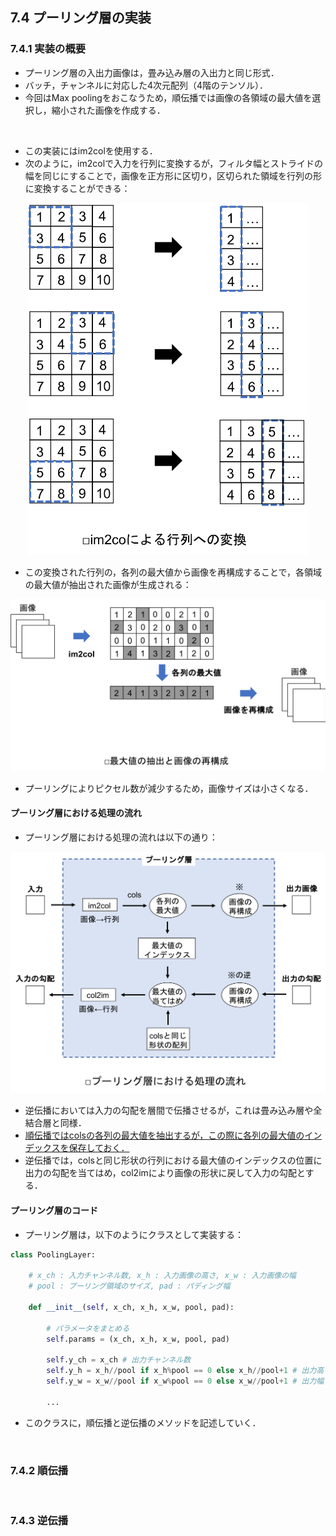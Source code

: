 [](2019/05/18)

## 7.4 プーリング層の実装
### 7.4.1 実装の概要
- プーリング層の入出力画像は，畳み込み層の入出力と同じ形式．
- バッチ，チャンネルに対応した4次元配列（4階のテンソル）．
- 今回はMax poolingをおこなうため，順伝播では画像の各領域の最大値を選択し，縮小された画像を作成する．

<br>

- この実装にはim2colを使用する．
- 次のように，im2colで入力を行列に変換するが，フィルタ幅とストライドの幅を同じにすることで，画像を正方形に区切り，区切られた領域を行列の形に変換することができる：

<center>
<img src="figures/im2col_pooling.png" width="450">
</center>

- この変換された行列の，各列の最大値から画像を再構成することで，各領域の最大値が抽出された画像が生成される：

<center>
<img src="figures/max_pooling.png" width="700">
</center>

- プーリングによりピクセル数が減少するため，画像サイズは小さくなる．

#### プーリング層における処理の流れ
- プーリング層における処理の流れは以下の通り：
<center>
<img src="figures/pooling_flowchart.png" width="700">
</center>

- 逆伝播においては入力の勾配を層間で伝播させるが，これは畳み込み層や全結合層と同様．
- <u>順伝播ではcolsの各列の最大値を抽出するが，この際に各列の最大値のインデックスを保存しておく．</u>
- 逆伝播では，colsと同じ形状の行列における最大値のインデックスの位置に出力の勾配を当てはめ，col2imにより画像の形状に戻して入力の勾配とする．

#### プーリング層のコード
- プーリング層は，以下のようにクラスとして実装する：
``` python
class PoolingLayer:

    # x_ch : 入力チャンネル数, x_h : 入力画像の高さ, x_w : 入力画像の幅
    # pool : プーリング領域のサイズ, pad : パディング幅

    def __init__(self, x_ch, x_h, x_w, pool, pad):

        # パラメータをまとめる
        self.params = (x_ch, x_h, x_w, pool, pad)

        self.y_ch = x_ch # 出力チャンネル数
        self.y_h = x_h//pool if x_h%pool == 0 else x_h//pool+1 # 出力高さ
        self.y_w = x_w//pool if x_w%pool == 0 else x_w//pool+1 # 出力幅

        ...
```

- このクラスに，順伝播と逆伝播のメソッドを記述していく．

<br>

### 7.4.2 順伝播

<br>

### 7.4.3 逆伝播